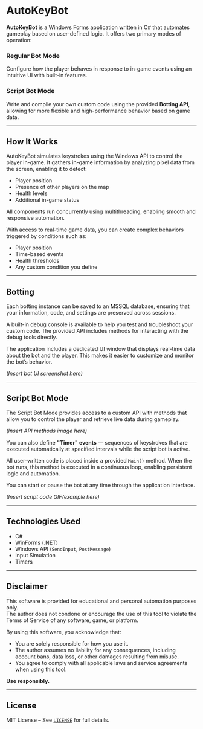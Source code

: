 # AutoKeyBot

**AutoKeyBot** is a Windows Forms application written in C# that automates gameplay based on user-defined logic. It offers two primary modes of operation:

### Regular Bot Mode
Configure how the player behaves in response to in-game events using an intuitive UI with built-in features.

### Script Bot Mode
Write and compile your own custom code using the provided **Botting API**, allowing for more flexible and high-performance behavior based on game data.

---

## How It Works

AutoKeyBot simulates keystrokes using the Windows API to control the player in-game. It gathers in-game information by analyzing pixel data from the screen, enabling it to detect:

- Player position  
- Presence of other players on the map  
- Health levels  
- Additional in-game status

All components run concurrently using multithreading, enabling smooth and responsive automation.

With access to real-time game data, you can create complex behaviors triggered by conditions such as:

- Player position  
- Time-based events  
- Health thresholds  
- Any custom condition you define

---

## Botting

Each botting instance can be saved to an MSSQL database, ensuring that your information, code, and settings are preserved across sessions.

A built-in debug console is available to help you test and troubleshoot your custom code. The provided API includes methods for interacting with the debug tools directly.

The application includes a dedicated UI window that displays real-time data about the bot and the player. This makes it easier to customize and monitor the bot’s behavior.

*(Insert bot UI screenshot here)*

---

## Script Bot Mode

The Script Bot Mode provides access to a custom API with methods that allow you to control the player and retrieve live data during gameplay.

*(Insert API methods image here)*

You can also define **"Timer" events** — sequences of keystrokes that are executed automatically at specified intervals while the script bot is active.

All user-written code is placed inside a provided `Main()` method. When the bot runs, this method is executed in a continuous loop, enabling persistent logic and automation.

You can start or pause the bot at any time through the application interface.

*(Insert script code GIF/example here)*

---

## Technologies Used
- C#
- WinForms (.NET)
- Windows API (`SendInput`, `PostMessage`)
- Input Simulation
- Timers

---

## Disclaimer

This software is provided for educational and personal automation purposes only.  
The author does not condone or encourage the use of this tool to violate the Terms of Service of any software, game, or platform.

By using this software, you acknowledge that:
- You are solely responsible for how you use it.
- The author assumes no liability for any consequences, including account bans, data loss, or other damages resulting from misuse.
- You agree to comply with all applicable laws and service agreements when using this tool.

**Use responsibly.**

---

## License

MIT License – See [`LICENSE`](LICENSE) for full details.

